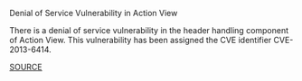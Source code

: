 Denial of Service Vulnerability in Action View

There is a denial of service vulnerability in the header handling component of
Action View. This vulnerability has been assigned the CVE identifier CVE-2013-6414.

[SOURCE](https://groups.google.com/d/msg/ruby-security-ann/A-ebV4WxzKg/KNPTbX8XAQUJ)